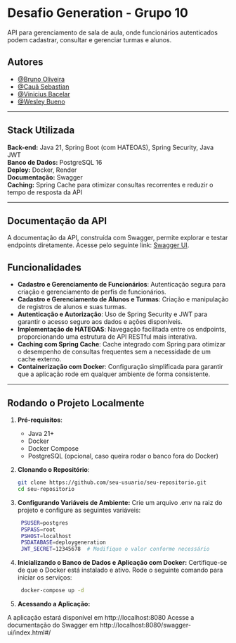 # Desafio Generation - Grupo 10

API para gerenciamento de sala de aula, onde funcionários autenticados podem cadastrar, consultar e gerenciar turmas e alunos.

## Autores

- [@Bruno Oliveira](https://github.com/brunocaoliveira)
- [@Cauã Sebastian](https://github.com/cauasebastian)
- [@Vinicius Bacelar](https://github.com/Viniciusovski)
- [@Wesley Bueno](https://github.com/WesleyBueno)

---

## Stack Utilizada

**Back-end:** Java 21, Spring Boot (com HATEOAS), Spring Security, Java JWT  
**Banco de Dados:** PostgreSQL 16  
**Deploy:** Docker, Render  
**Documentação:** Swagger  
**Caching:** Spring Cache para otimizar consultas recorrentes e reduzir o tempo de resposta da API

---

## Documentação da API

A documentação da API, construída com Swagger, permite explorar e testar endpoints diretamente. Acesse pelo seguinte link: [Swagger UI](https://api-grupo10-1.onrender.com/swagger-ui/index.html#/).

## Funcionalidades

- **Cadastro e Gerenciamento de Funcionários**: Autenticação segura para criação e gerenciamento de perfis de funcionários.
- **Cadastro e Gerenciamento de Alunos e Turmas**: Criação e manipulação de registros de alunos e suas turmas.
- **Autenticação e Autorização**: Uso de Spring Security e JWT para garantir o acesso seguro aos dados e ações disponíveis.
- **Implementação de HATEOAS**: Navegação facilitada entre os endpoints, proporcionando uma estrutura de API RESTful mais interativa.
- **Caching com Spring Cache**: Cache integrado com Spring para otimizar o desempenho de consultas frequentes sem a necessidade de um cache externo.
- **Containerização com Docker**: Configuração simplificada para garantir que a aplicação rode em qualquer ambiente de forma consistente.

---

## Rodando o Projeto Localmente

1. **Pré-requisitos**:
   - Java 21+
   - Docker
   - Docker Compose
   - PostgreSQL (opcional, caso queira rodar o banco fora do Docker)

2. **Clonando o Repositório**:
   ```bash
   git clone https://github.com/seu-usuario/seu-repositorio.git
   cd seu-repositorio
   ```
3. **Configurando Variáveis de Ambiente:** Crie um arquivo .env na raiz do projeto e configure as seguintes variáveis:
   ```bash
    PSUSER=postgres
    PSPASS=root
    PSHOST=localhost
    PSDATABASE=deploygeneration
    JWT_SECRET=12345678  # Modifique o valor conforme necessário
   ```
4. **Inicializando o Banco de Dados e Aplicação com Docker:** Certifique-se de que o Docker está instalado e ativo. Rode o seguinte comando para iniciar os serviços:
   ```bash
    docker-compose up -d
   ```
4. **Acessando a Aplicação:**

A aplicação estará disponível em http://localhost:8080
Acesse a documentação do Swagger em http://localhost:8080/swagger-ui/index.html#/
